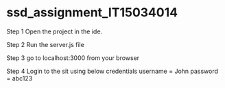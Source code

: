 # ssd_assignment_IT15034014

Step 1
Open the project in the ide.

Step 2
Run the server.js file

Step 3
go to localhost:3000 from your browser

Step 4
Login to the sit using below credentials
username = John
password = abc123
